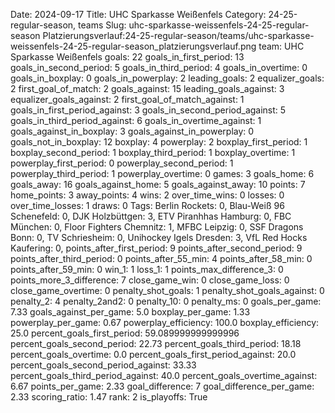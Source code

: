 Date: 2024-09-17
Title: UHC Sparkasse Weißenfels
Category: 24-25-regular-season, teams
Slug: uhc-sparkasse-weissenfels-24-25-regular-season
Platzierungsverlauf:24-25-regular-season/teams/uhc-sparkasse-weissenfels-24-25-regular-season_platzierungsverlauf.png
team: UHC Sparkasse Weißenfels
goals: 22
goals_in_first_period: 13
goals_in_second_period: 5
goals_in_third_period: 4
goals_in_overtime: 0
goals_in_boxplay: 0
goals_in_powerplay: 2
leading_goals: 2
equalizer_goals: 2
first_goal_of_match: 2
goals_against: 15
leading_goals_against: 3
equalizer_goals_against: 2
first_goal_of_match_against: 1
goals_in_first_period_against: 3
goals_in_second_period_against: 5
goals_in_third_period_against: 6
goals_in_overtime_against: 1
goals_against_in_boxplay: 3
goals_against_in_powerplay: 0
goals_not_in_boxplay: 12
boxplay: 4
powerplay: 2
boxplay_first_period: 1
boxplay_second_period: 1
boxplay_third_period: 1
boxplay_overtime: 1
powerplay_first_period: 0
powerplay_second_period: 1
powerplay_third_period: 1
powerplay_overtime: 0
games: 3
goals_home: 6
goals_away: 16
goals_against_home: 5
goals_against_away: 10
points: 7
home_points: 3
away_points: 4
wins: 2
over_time_wins: 0
losses: 0
over_time_losses: 1
draws: 0
Tags:  Berlin Rockets: 0,  Blau-Weiß 96 Schenefeld: 0,  DJK Holzbüttgen: 3,  ETV Piranhhas Hamburg: 0,  FBC München: 0,  Floor Fighters Chemnitz: 1,  MFBC Leipzig: 0,  SSF Dragons Bonn: 0,  TV Schriesheim: 0,  Unihockey Igels Dresden: 3,  VfL Red Hocks Kaufering: 0,
points_after_first_period: 9
points_after_second_period: 9
points_after_third_period: 0
points_after_55_min: 4
points_after_58_min: 0
points_after_59_min: 0
win_1: 1
loss_1: 1
points_max_difference_3: 0
points_more_3_difference: 7
close_game_win: 0
close_game_loss: 0
close_game_overtime: 0
penalty_shot_goals: 1
penalty_shot_goals_against: 0
penalty_2: 4
penalty_2and2: 0
penalty_10: 0
penalty_ms: 0
goals_per_game: 7.33
goals_against_per_game: 5.0
boxplay_per_game: 1.33
powerplay_per_game: 0.67
powerplay_efficiency: 100.0
boxplay_efficiency: 25.0
percent_goals_first_period: 59.089999999999996
percent_goals_second_period: 22.73
percent_goals_third_period: 18.18
percent_goals_overtime: 0.0
percent_goals_first_period_against: 20.0
percent_goals_second_period_against: 33.33
percent_goals_third_period_against: 40.0
percent_goals_overtime_against: 6.67
points_per_game: 2.33
goal_difference: 7
goal_difference_per_game: 2.33
scoring_ratio: 1.47
rank: 2
is_playoffs: True
